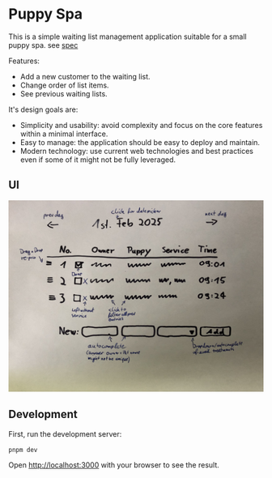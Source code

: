 # Puppy Spa

This is a simple waiting list management application suitable for a small puppy spa. see [spec](https://along-hq.notion.site/Puppy-Spa-Waiting-List-App-2025-267ba9624bc349a2bb60e0562850aef3)

Features:

- Add a new customer to the waiting list.
- Change order of list items.
- See previous waiting lists.

It's design goals are:

- Simplicity and usability: avoid complexity and focus on the core features within a minimal interface.
- Easy to manage: the application should be easy to deploy and maintain.
- Modern technology: use current web technologies and best practices even if some of it might not be fully leveraged.

## UI

![](./docs/ui_design.jpeg)

## Development

First, run the development server:

```bash
pnpm dev
```

Open [http://localhost:3000](http://localhost:3000) with your browser to see the result.
